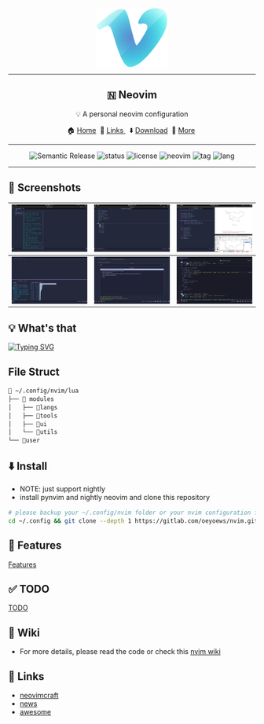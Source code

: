 <div align="center">
  <img src="img/vim-rainbow.png" alt="vim" align="center" width=144><hr>
  <h2>🇳  Neovim</h2>
  <p> 💡 A personal neovim configuration</p>
	🏠 <a href="https://oeyoews.github.io/nvim">Home</a>&nbsp;
  🔗 <a href="">Links </a>&nbsp;
  ⬇️  <a  href="">Download</a>&nbsp;
  🔰 <a  href="">More</a>&nbsp;
  <hr>
</div>

<div align="center">
<img src="https://img.shields.io/badge/%20%20%F0%9F%93%A6%F0%9F%9A%80-Semantic-e10079.svg?style=flat-square" alt="Semantic Release"/>
<img src="https://img.shields.io/badge/Maintain-Yes-blueviolet.svg?style=flat-square&logo=Chakra-Ui&color=90E59A&logoColor=green" alt="status" >
<img src="https://img.shields.io/badge/License-MIT-green.svg?style=flat-square&logo=GNU&color=df967f&label=License" alt="license">
<img src="https://img.shields.io/badge/Neovim-nightly-blueviolet.svg?style=flat-square&logo=Neovim&color=90E59A&logoColor=green" alt="neovim">
<img src="https://img.shields.io/gitlab/v/tag/oeyoews/nvim?color=green&logo=FastAPI&style=flat-square" alt="tag">
<img src="https://img.shields.io/badge/Lang-lua-blueviolet.svg?style=flat-square&logo=lua&color=90E59A&logoColor=blue" alt="lang">
</div>
<hr>

## 🍾 Screenshots

| <img src="img/n1.png" align="bottom" width=256/> | <img src="img/n2.png" align="bottom" width=256/> | <img src="img/n3.png" align="bottom" width=256/> |
| :----------------------------------------------: | :----------------------------------------------: | ------------------------------------------------ |
| <img src="img/04.png" align="bottom" width=256/> | <img src="img/05.png" align="bottom" width=256/> | <img src="img/06.png" align="bottom" width=256/> |

## 💡 What's that

<!-- A personal neovim configuration -->

<!-- https://readme-typing-svg.herokuapp.com/demo/ -->

<a href="https://git.io/typing-svg"><img src="https://readme-typing-svg.herokuapp.com?font=FiraCode&color=63F3E1&vCenter=true&lines=A+personal+neovim+configuration" alt="Typing SVG" /></a>

<h2>  File Struct </h2>

```zsh
📂 ~/.config/nvim/lua
├── 📂 modules
│   ├── 📂langs
│   ├── 📂tools
│   ├── 📂ui
│   └── 📂utils
└── 📂user
```

<h2> ⬇️ Install </h2>

- NOTE: just support nightly
- install pynvim and nightly neovim and clone this repository

```bash
# please backup your ~/.config/nvim folder or your nvim configuration firstly
cd ~/.config && git clone --depth 1 https://gitlab.com/oeyoews/nvim.git
```

## 🚀 Features

[Features](doc/features.norg)

## ✅ TODO

[TODO](doc/todo.norg)

## 📖 Wiki

- For more details, please read the code or check this [nvim wiki](https://gitlab.com/oeyoews/nvim/-/wikis/home)

## 🔗 Links

- [neovimcraft](https://neovimcraft.com/)
- [news](https://this-week-in-neovim.org/latest)
- [awesome](https://github.com/rockerBOO/awesome-neovim)

<!-- ## deprecated -->
  <!-- - [neovim form](https://neovim.discourse.group) -->
  <!-- - [emmylua comment](https://emmylua.github.io/zh_CN/annotation.html) -->
<!-- <img alt="Lines of code" src="https://img.shields.io/tokei/lines/github/oeyoews/nvim?color=cyan&logo=github&logoColor=violet&style=flat-square"> -->
<!-- <img src="https://img.shields.io/badge/Desktop-Gnome-blueviolet.svg?style=flat-square&logo=gnome&color=90E59A&logoColor=cyan" alt="desktop"> -->
<!-- <img alt="GitHub code size in bytes" src="https://img.shields.io/github/languages/code-size/oeyoews/nvim?label=Size&logo=git&style=flat-square"> -->
<!-- <img src="https://img.shields.io/badge/GIT-Yes-green.svg?style=flat-square&logo=git&label=GIT" alt="git"> -->
<!-- <img src="https://img.shields.io/badge/Shell-zsh-white.svg?style=flat-square&logo=Gnu-Bash&logoColor=9ECE6A&color=BB9AF7" alt="shell"> -->
<!-- | <img src="img/07.png" align="bottom" width=256/> | <img src="img/08.png" align="bottom" width=256/> | <img src="img/09.png" align="bottom" width=256/> | -->
<!-- <img alt="GitHub pull requests" src="https://img.shields.io/github/issues-pr/oeyoews/nvim?color=cyan&logo=github&logoColor=cyan&style=flat-square"> -->
<!-- <img alt="GitHub issues" src="https://img.shields.io/github/issues-raw/oeyoews/nvim?color=green&logo=github&logoColor=cyan&style=flat-square"> -->
<!-- <img src="https://img.shields.io/badge/Sync-Yes-blueviolet.svg?style=flat-square&logo=gitlab&color=90E59A&logoColor=green" alt="sync"> -->
<!-- <img alt="GitHub last commit" src="https://img.shields.io/github/last-commit/oeyoews/nvim?logo=github&logoColor=cyan&style=flat-square"> -->
<!-- <img src="https://img.shields.io/github/directory-file-count/oeyoews/nvim?color=green&label=Files&logo=Gnu&logoColor=violet&style=flat-square" alt="files"> -->
<!-- <img src="https://img.shields.io/badge/System-Linux-white.svg?style=flat-square&logo=linux&logoColor=cyan&color=BB9AF7" alt="system"> -->
<!-- <img src="https://img.shields.io/badge/Github-Yes-green.svg?style=flat-square&logo=github&label=Github&logoColor=cyan" alt="github"> -->
<!-- <img src="https://img.shields.io/badge/Gitlab-Yes-ffcc00.svg?style=flat-square&logo=gitlab&label=Gitlab" alt="gitlab"> -->
